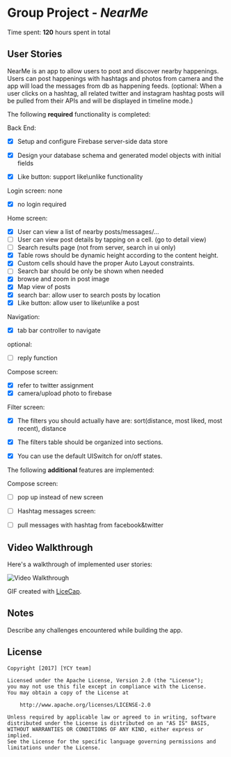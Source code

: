 # Group Project - *NearMe*

Time spent: **120** hours spent in total

## User Stories

NearMe is an app to allow users to post and discover nearby happenings. Users can post happenings with hashtags and photos from camera and the app will load the messages from db as happening feeds. (optional: When a user clicks on a hashtag, all related twitter and instagram hashtag posts will be pulled from their APIs and will be displayed in timeline mode.)


The following **required** functionality is completed:

Back End:
- [x] Setup and configure Firebase server-side data store
- [x] Design your database schema and generated model objects with initial fields
- [x] Like button: support like\unlike functionality


Login screen: none
- [x] no login required


Home screen:
- [x] User can view a list of nearby posts/messages/…
- [ ] User can view post details by tapping on a cell. (go to detail view)
- [ ] Search results page (not from server, search in ui only)
- [x] Table rows should be dynamic height according to the content height.
- [x] Custom cells should have the proper Auto Layout constraints.
- [ ] Search bar should be only be shown when needed
- [x] browse and zoom in post image
- [x] Map view of posts
- [x] search bar: allow user to search posts by location
- [x] Like button: allow user to like\unlike a post

Navigation:
- [x] tab bar controller to navigate

optional:
- [ ] reply function


Compose screen:
- [x] refer to twitter assignment
- [x] camera/upload photo to firebase

Filter screen:

- [x] The filters you should actually have are: sort(distance, most liked, most recent), distance
- [x] The filters table should be organized into sections.
- [x] You can use the default UISwitch for on/off states.


The following **additional** features are implemented:

Compose screen:
- [ ] pop up instead of new screen

- [ ] Hashtag messages screen:
 - [ ] pull messages with hashtag from facebook&twitter




## Video Walkthrough

Here's a walkthrough of implemented user stories:

<img src='week6.gif' title='Video Walkthrough' width='' alt='Video Walkthrough' />

GIF created with [LiceCap](http://www.cockos.com/licecap/).

## Notes

Describe any challenges encountered while building the app.

## License

    Copyright [2017] [YCY team]

    Licensed under the Apache License, Version 2.0 (the "License");
    you may not use this file except in compliance with the License.
    You may obtain a copy of the License at

        http://www.apache.org/licenses/LICENSE-2.0

    Unless required by applicable law or agreed to in writing, software
    distributed under the License is distributed on an "AS IS" BASIS,
    WITHOUT WARRANTIES OR CONDITIONS OF ANY KIND, either express or implied.
    See the License for the specific language governing permissions and
    limitations under the License.
